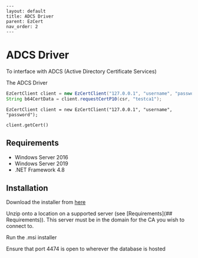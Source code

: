 ```
---
layout: default
title: ADCS Driver
parent: EzCert
nav_order: 2
---
```

# ADCS Driver

To interface with ADCS (Active Directory Certificate Services) 

The ADCS Driver 



```java
EzCertClient client = new EzCertClient("127.0.0.1", "username", "password");
String b64CertData = client.requestCertP10(csr, "testca1");

```



`EzCertClient client = new EzCertClient("127.0.0.1", "username", "password");`

`client.getCert()`





## Requirements

- Windows Server 2016
- Windows Server 2019
- .NET Framework 4.8





## Installation

Download the installer from [here](https://www.krestfield.com) 

Unzip onto a location on a supported server (see [Requirements](## Requirements)).  This server must be in the domain for the CA you wish to connect to.  

Run the .msi installer

Ensure that port 4474 is open to wherever the database is hosted



